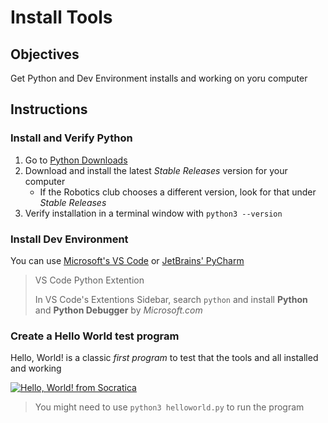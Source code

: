 <!-- Press <CTRL> + <SHIFT> + V in CVS Code to view graphically -->
# Install Tools

## Objectives
Get Python and Dev Environment installs and working on yoru computer

## Instructions
### Install and Verify Python
1. Go to [Python Downloads](https://www.python.org/downloads/)
1. Download and install the latest *Stable Releases* version for your computer
    - If the Robotics club chooses a different version, look for that under *Stable Releases*
1. Verify installation in a terminal window with ```python3 --version```
### Install Dev Environment
You can use [Microsoft's VS Code](https://code.visualstudio.com/download) or [JetBrains' PyCharm](https://www.jetbrains.com/pycharm/download/)

> VS Code Python Extention
>
> In VS Code's Extentions Sidebar, search ```python``` and install **Python** and **Python Debugger** by *Microsoft.com*

### Create a Hello World test program
Hello, World! is a classic *first program* to test that the tools and all installed and working

[![Hello, World! from Socratica](https://img.youtube.com/vi/EbqFNY35dj7SrHws/0.jpg)](https://www.youtube.com/embed/KOdfpbnWLVo?si=EbqFNY35dj7SrHws&amp;start=88)

> You might need to use ```python3 helloworld.py``` to run the program
